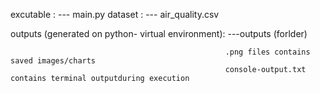 excutable : --- main.py
dataset : --- air_quality.csv

outputs (generated on python- virtual environment): ---outputs (forlder)

                                                    .png files contains saved images/charts
                                                    console-output.txt contains terminal outputduring execution
